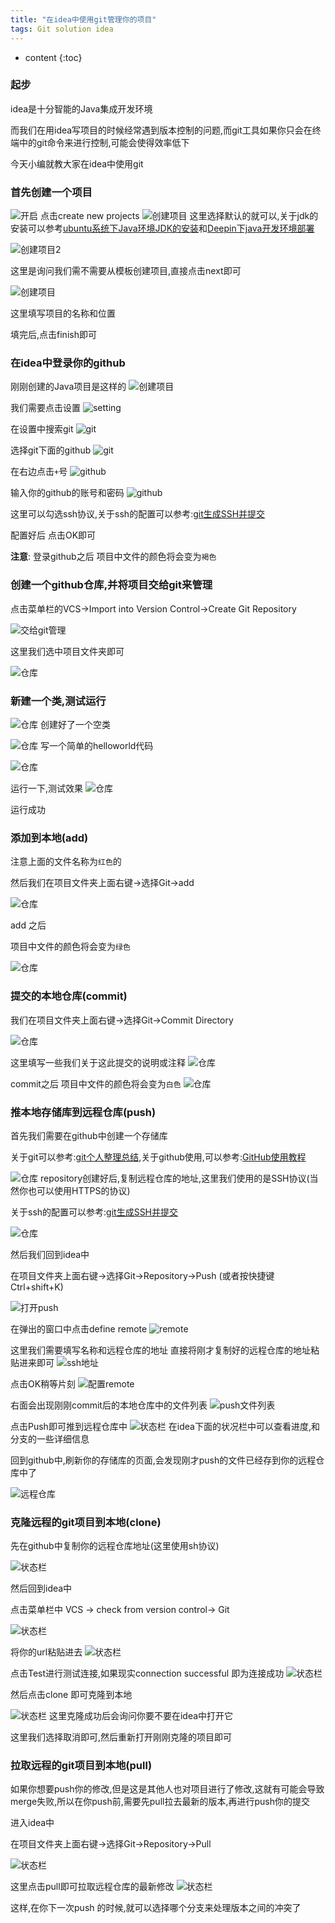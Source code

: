 ```yaml
---
title: "在idea中使用git管理你的项目"
tags: Git solution idea
---
```






* content
{:toc}






### 起步
idea是十分智能的Java集成开发环境

而我们在用idea写项目的时候经常遇到版本控制的问题,而git工具如果你只会在终端中的git命令来进行控制,可能会使得效率低下

今天小编就教大家在idea中使用git

### 首先创建一个项目

![开启](/img/posts/git/idea_git/1.png)
点击create new projects
![创建项目](/img/posts/git/idea_git/2.png)
这里选择默认的就可以,关于jdk的安装可以参考[ubuntu系统下Java环境JDK的安装](https://victorfengming.gitee.io/2019/09/04/ubuntu-install-jdk/)和[Deepin下java开发环境部署](https://victorfengming.gitee.io/2019/09/04/deepin-install-jdk/)

![创建项目2](/img/posts/git/idea_git/3.png)

这里是询问我们需不需要从模板创建项目,直接点击next即可

![创建项目](/img/posts/git/idea_git/4.png)

这里填写项目的名称和位置

填完后,点击finish即可

### 在idea中登录你的github

刚刚创建的Java项目是这样的
![创建项目](/img/posts/git/idea_git/5.png)

我们需要点击设置
![setting](/img/posts/git/idea_git/6.png)

在设置中搜索git
![git](/img/posts/git/idea_git/7.png)

选择git下面的github
![git](/img/posts/git/idea_git/8.png)

在右边点击`+`号
![github](/img/posts/git/idea_git/9.png)

输入你的github的账号和密码
![github](/img/posts/git/idea_git/10.png)

这里可以勾选ssh协议,关于ssh的配置可以参考:[git生成SSH并提交](https://victorfengming.gitee.io/2019/08/19/github-generate-ssh/)

配置好后
点击OK即可

**注意**:
登录github之后
项目中文件的颜色将会变为`褐色`

### 创建一个github仓库,并将项目交给git来管理

点击菜单栏的VCS->Import into Version Control->Create Git Repository

![交给git管理](/img/posts/git/idea_git/11.png)

这里我们选中项目文件夹即可

![仓库](/img/posts/git/idea_git/12.png)


### 新建一个类,测试运行

![仓库](/img/posts/git/idea_git/13.png)
创建好了一个空类

![仓库](/img/posts/git/idea_git/14.png)
写一个简单的helloworld代码

![仓库](/img/posts/git/idea_git/15.png)

运行一下,测试效果
![仓库](/img/posts/git/idea_git/16.png)

运行成功
### 添加到本地(add)
注意上面的文件名称为`红色`的

然后我们在项目文件夹上面右键->选择Git->add

![仓库](/img/posts/git/idea_git/17.png)

add 之后

项目中文件的颜色将会变为`绿色`

![仓库](/img/posts/git/idea_git/18.png)

### 提交的本地仓库(commit)

我们在项目文件夹上面右键->选择Git->Commit Directory

![仓库](/img/posts/git/idea_git/19.png)

这里填写一些我们关于这此提交的说明或注释
![仓库](/img/posts/git/idea_git/20.png)

commit之后
项目中文件的颜色将会变为`白色`
![仓库](/img/posts/git/idea_git/21.png)

### 推本地存储库到远程仓库(push)

首先我们需要在github中创建一个存储库

关于git可以参考:[git个人整理总结](https://victorfengming.gitee.io/2019/08/21/progit-min/),关于github使用,可以参考:[GitHub使用教程](https://blog.csdn.net/nyist327/article/details/38900721)

![仓库](/img/posts/git/idea_git/23.png)
repository创建好后,复制远程仓库的地址,这里我们使用的是SSH协议(当然你也可以使用HTTPS的协议)

关于ssh的配置可以参考:[git生成SSH并提交](https://victorfengming.gitee.io/2019/08/19/github-generate-ssh/)

![仓库](/img/posts/git/idea_git/24.png)

然后我们回到idea中

在项目文件夹上面右键->选择Git->Repository->Push (或者按快捷键Ctrl+shift+K)

![打开push](/img/posts/git/idea_git/25.png)

在弹出的窗口中点击define remote
![remote](/img/posts/git/idea_git/26.png)

这里我们需要填写名称和远程仓库的地址
直接将刚才复制好的远程仓库的地址粘贴进来即可
![ssh地址](/img/posts/git/idea_git/27.png)

点击OK稍等片刻
![配置remote](/img/posts/git/idea_git/28.png)

右面会出现刚刚commit后的本地仓库中的文件列表
![push文件列表](/img/posts/git/idea_git/29.png)

点击Push即可推到远程仓库中
![状态栏](/img/posts/git/idea_git/30.png)
在idea下面的状况栏中可以查看进度,和分支的一些详细信息

回到github中,刷新你的存储库的页面,会发现刚才push的文件已经存到你的远程仓库中了

![远程仓库](/img/posts/git/idea_git/31.png)

### 克隆远程的git项目到本地(clone)

先在github中复制你的远程仓库地址(这里使用sh协议)

![状态栏](/img/posts/git/idea_git/32.png)

然后回到idea中

点击菜单栏中 VCS -> check from version control-> Git

![状态栏](/img/posts/git/idea_git/33.png)

将你的url粘贴进去
![状态栏](/img/posts/git/idea_git/34.png)

点击Test进行测试连接,如果现实connection successful 即为连接成功
![状态栏](/img/posts/git/idea_git/35.png)

然后点击clone 即可克隆到本地

![状态栏](/img/posts/git/idea_git/36.png)
这里克隆成功后会询问你要不要在idea中打开它

这里我们选择取消即可,然后重新打开刚刚克隆的项目即可

### 拉取远程的git项目到本地(pull)
如果你想要push你的修改,但是这是其他人也对项目进行了修改,这就有可能会导致merge失败,所以在你push前,需要先pull拉去最新的版本,再进行push你的提交

进入idea中

在项目文件夹上面右键->选择Git->Repository->Pull 

![状态栏](/img/posts/git/idea_git/37.png)

这里点击pull即可拉取远程仓库的最新修改
![状态栏](/img/posts/git/idea_git/38.png)

这样,在你下一次push 的时候,就可以选择哪个分支来处理版本之间的冲突了



